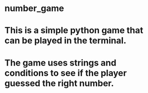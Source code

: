 # number_game
# This is a simple python game that can be played in the terminal.
# The game uses strings and conditions to see if the player guessed the right number. 
